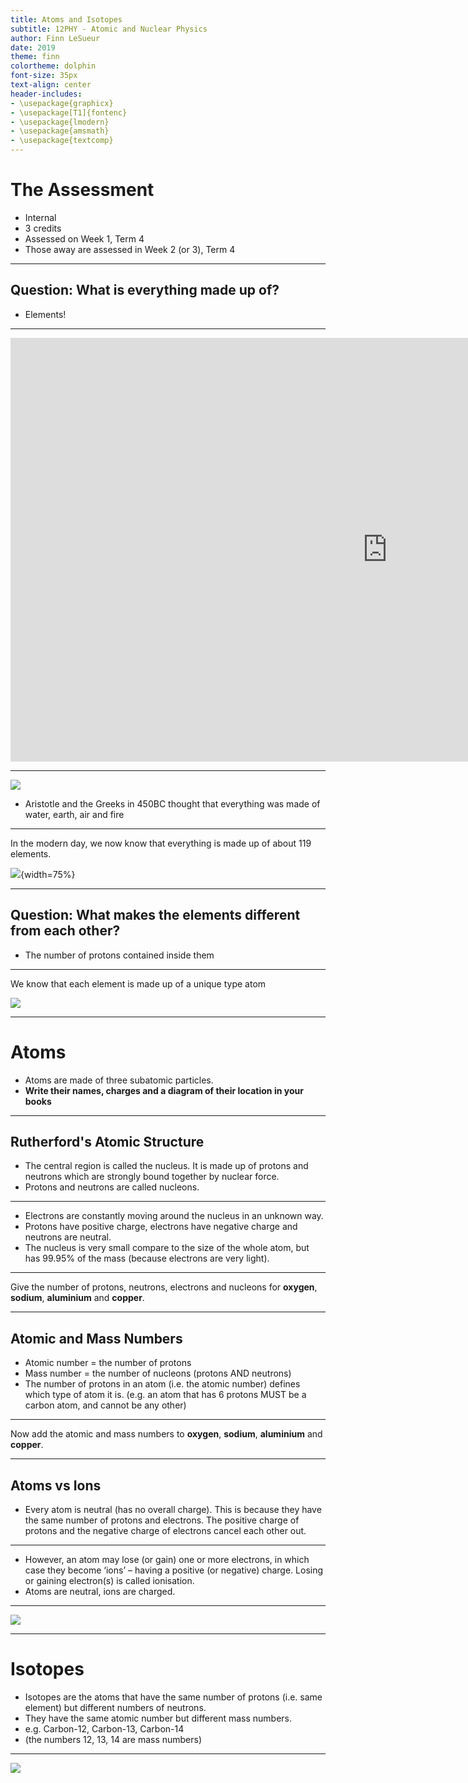```yaml
---
title: Atoms and Isotopes
subtitle: 12PHY - Atomic and Nuclear Physics
author: Finn LeSueur
date: 2019
theme: finn
colortheme: dolphin
font-size: 35px
text-align: center
header-includes:
- \usepackage{graphicx}
- \usepackage[T1]{fontenc}
- \usepackage{lmodern}
- \usepackage{amsmath}
- \usepackage{textcomp}
---
```


# The Assessment

- Internal
- 3 credits
- Assessed on Week 1, Term 4
- Those away are assessed in Week 2 (or 3), Term 4

---

## Question: What is everything made up of?

- Elements!

---

<iframe width="1206" height="678" src="https://www.youtube.com/embed/d1EnW4kn1kg" frameborder="0" allow="accelerometer; autoplay; encrypted-media; gyroscope; picture-in-picture" allowfullscreen></iframe>

---

![](../assets/1-four-nations.jpg)

- Aristotle and the Greeks in 450BC thought that everything was made of water, earth, air and fire

---

In the modern day, we now know that everything is made up of about 119 elements.

![](../assets/1-periodic-table.png){width=75%}

---

## Question: What makes the elements different from each other?

- The number of protons contained inside them

---

We know that each element is made up of a unique type atom

![](../assets/1-elements.png)

---

# Atoms

- Atoms are made of three subatomic particles.
- __Write their names, charges and a diagram of their location in your books__

---

## Rutherford's Atomic Structure

- The central region is called the nucleus. It is made up of protons and neutrons which are strongly bound together by nuclear force.
- Protons and neutrons are called nucleons.

---

- Electrons are constantly moving around the nucleus in an unknown way.
- Protons have positive charge, electrons have negative charge and neutrons are neutral.
- The nucleus is very small compare to the size of the whole atom, but has 99.95% of the mass (because electrons are very light).

---

Give the number of protons, neutrons, electrons and nucleons for __oxygen__, __sodium__, __aluminium__ and __copper__.

---

## Atomic and Mass Numbers

- Atomic number = the number of protons
- Mass number = the number of nucleons (protons AND neutrons)
- The number of protons in an atom (i.e. the atomic number) defines which type of atom it is. (e.g. an atom that has 6 protons MUST be a carbon atom, and cannot be any other)

---

Now add the atomic and mass numbers to __oxygen__, __sodium__, __aluminium__ and __copper__.

---

## Atoms vs Ions

- Every atom is neutral (has no overall charge). This is because they have the same number of protons and electrons. The positive charge of protons and the negative charge of electrons cancel each other out.

---

- However, an atom may lose (or gain) one or more electrons, in which case they become ‘ions’ – having a positive (or negative) charge. Losing or gaining electron(s) is called ionisation.
- Atoms are neutral, ions are charged.

---

![](../assets/1-table.png)

---

# Isotopes

- Isotopes are the atoms that have the same number of protons (i.e. same element) but different numbers of neutrons.
- They have the same atomic number but different mass numbers.
- e.g. Carbon-12, Carbon-13, Carbon-14
- (the numbers 12, 13, 14 are mass numbers)

---

![](../assets/1-carbon-isotopes.png)
